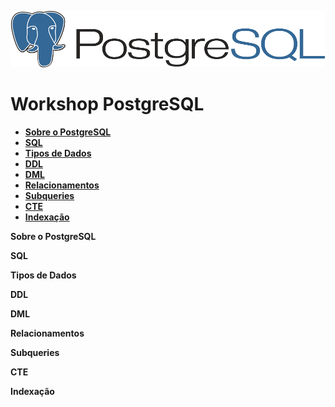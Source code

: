 ![PostgreSQL logo](img/pg.png)
# Workshop PostgreSQL




 * [**Sobre o PostgreSQL**](#pg)
  * [**SQL**](#sql)
 * [**Tipos de Dados**](#types)
 * [**DDL**](#ddl)
 * [**DML**](#dml)
 * [**Relacionamentos**](#relacionamentos)
 * [**Subqueries**](#subqueries)
 * [**CTE**](#cte)
 * [**Indexação**](#index)

 

 
 **Sobre o PostgreSQL**<a id="pg"></a><p />
**SQL**<a id="sql"></a><p />
**Tipos de Dados**<a id="types"></a><p />
**DDL**<a id="ddl"></a><p />
**DML**<a id="dml"></a><p />
**Relacionamentos**<a id="relacionamentos"></a><p />
 **Subqueries**<a id="subqueries"></a><p />
**CTE**<a id="cte"></a><p />
 **Indexação**<a id="index"></a><p />

